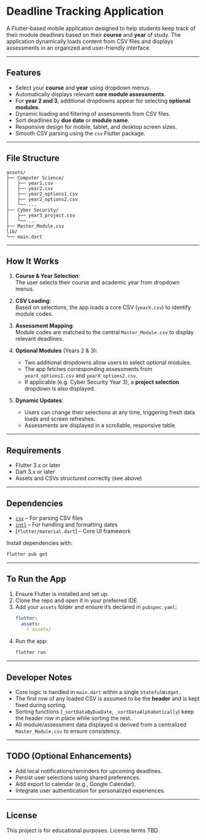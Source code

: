 
# Deadline Tracking Application

A Flutter-based mobile application designed to help students keep track of their module deadlines based on their **course** and **year** of study. The application dynamically loads content from CSV files and displays assessments in an organized and user-friendly interface.

---

## Features

- Select your **course** and **year** using dropdown menus.
- Automatically displays relevant **core module assessments**.
- For **year 2 and 3**, additional dropdowns appear for selecting **optional modules**.
- Dynamic loading and filtering of assessments from CSV files.
- Sort deadlines by **due date** or **module name**.
- Responsive design for mobile, tablet, and desktop screen sizes.
- Smooth CSV parsing using the `csv` Flutter package.

---

## File Structure

```plaintext
assets/
├── Computer Science/
│   ├── year1.csv
│   ├── year2.csv
│   ├── year2_options1.csv
│   ├── year2_options2.csv
│   └── ...
├── Cyber Security/
│   ├── year3_project.csv
│   └── ...
├── Master_Module.csv
lib/
└── main.dart
```

---

## How It Works

1. **Course & Year Selection**:  
   The user selects their course and academic year from dropdown menus.

2. **CSV Loading**:  
   Based on selections, the app loads a core CSV (`yearX.csv`) to identify module codes.

3. **Assessment Mapping**:  
   Module codes are matched to the central `Master_Module.csv` to display relevant deadlines.

4. **Optional Modules** (Years 2 & 3):
   - Two additional dropdowns allow users to select optional modules.
   - The app fetches corresponding assessments from `yearX_options1.csv` and `yearX_options2.csv`.
   - If applicable (e.g. Cyber Security Year 3), a **project selection** dropdown is also displayed.

5. **Dynamic Updates**:
   - Users can change their selections at any time, triggering fresh data loads and screen refreshes.
   - Assessments are displayed in a scrollable, responsive table.

---

## Requirements

- Flutter 3.x or later
- Dart 3.x or later
- Assets and CSVs structured correctly (see above)

---

## Dependencies

- [`csv`](https://pub.dev/packages/csv) – For parsing CSV files
- [`intl`](https://pub.dev/packages/intl) – For handling and formatting dates
- [`flutter/material.dart`] – Core UI framework

Install dependencies with:

```bash
flutter pub get
```

---

## To Run the App

1. Ensure Flutter is installed and set up.
2. Clone the repo and open it in your preferred IDE.
3. Add your `assets` folder and ensure it’s declared in `pubspec.yaml`:
   ```yaml
   flutter:
     assets:
       - assets/
   ```
4. Run the app:
   ```bash
   flutter run
   ```

---

## Developer Notes

- Core logic is handled in `main.dart` within a single `StatefulWidget`.
- The first row of any loaded CSV is assumed to be the **header** and is kept fixed during sorting.
- Sorting functions (`_sortDataByDueDate`, `_sortDataAlphabetically`) keep the header row in place while sorting the rest.
- All module/assessment data displayed is derived from a centralized `Master_Module.csv` to ensure consistency.

---

## TODO (Optional Enhancements)

- Add local notifications/reminders for upcoming deadlines.
- Persist user selections using shared preferences.
- Add export to calendar (e.g., Google Calendar).
- Integrate user authentication for personalized experiences.

---

## License

This project is for educational purposes. License terms TBD.
